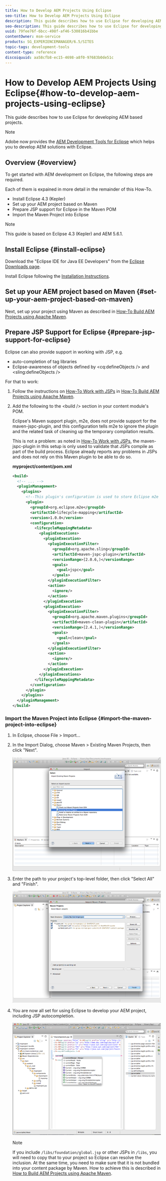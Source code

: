```yaml
---
title: How to Develop AEM Projects Using Eclipse
seo-title: How to Develop AEM Projects Using Eclipse
description: This guide describes how to use Eclipse for developing AEM based projects
seo-description: This guide describes how to use Eclipse for developing AEM based projects
uuid: 79fee76f-6bcc-498f-af46-530816b41bbe
contentOwner: msm-service
products: SG_EXPERIENCEMANAGER/6.5/SITES
topic-tags: development-tools
content-type: reference
discoiquuid: aa58cfb8-ec15-4698-a8f0-97683b0de51c
---
```


# How to Develop AEM Projects Using Eclipse{#how-to-develop-aem-projects-using-eclipse}

This guide describes how to use Eclipse for developing AEM based projects.

>[!NOTE]
>
>Adobe now provides the [AEM Development Tools for Eclipse](/help/sites-developing/aem-eclipse.md) which helps you to develop AEM solutions with Eclipse.

## Overview {#overview}

To get started with AEM development on Eclipse, the following steps are required.

Each of them is expained in more detail in the remainder of this How-To.

* Install Eclipse 4.3 (Kepler)
* Set up your AEM project based on Maven
* Prepare JSP support for Eclipse in the Maven POM
* Import the Maven Project into Eclipse

>[!NOTE]
>
>This guide is based on Eclipse 4.3 (Kepler) and AEM 5.6.1.

## Install Eclipse {#install-eclipse}

Download the "Eclipse IDE for Java EE Developers" from the [Eclipse Downloads page](https://www.eclipse.org/downloads/).

Install Eclipse following the [Installation Instructions](https://wiki.eclipse.org/Eclipse/Installation).

## Set up your AEM project based on Maven {#set-up-your-aem-project-based-on-maven}

Next, set up your project using Maven as described in [How-To Build AEM Projects using Apache Maven](/help/sites-developing/ht-projects-maven.md).

## Prepare JSP Support for Eclipse {#prepare-jsp-support-for-eclipse}

Eclipse can also provide support in working with JSP, e.g.

* auto-completion of tag libraries
* Eclipse-awareness of objects defined by &lt;cq:defineObjects /&gt; and &lt;sling:defineObjects /&gt;

For that to work:

1. Follow the instructions on [How-To Work with JSPs](/help/sites-developing/ht-projects-maven.md#how-to-work-with-jsps) in [How-To Build AEM Projects using Apache Maven](/help/sites-developing/ht-projects-maven.md).
1. Add the following to the &lt;build /&gt; section in your content module's POM.

   Eclipse's Maven support plugin, m2e, does not provide support for the maven-jspc-plugin, and this configuration tells m2e to ignore the plugin and the related task of cleaning up the temporary compilation results.

   This is not a problem: as noted in [How-To Work with JSPs](/help/sites-developing/ht-projects-maven.md#how-to-work-with-jsps), the maven-jspc-plugin in this setup is only used to validate that JSPs compile as part of the build process. Eclipse already reports any problems in JSPs and does not rely on this Maven plugin to be able to do so.

   **myproject/content/pom.xml**

   ```xml
   <build>
     <!-- ... -->
     <pluginManagement>
       <plugins>
         <!--This plugin's configuration is used to store Eclipse m2e settings only. It has no influence on the Maven build itself.-->
         <plugin>
           <groupId>org.eclipse.m2e</groupId>
           <artifactId>lifecycle-mapping</artifactId>
           <version>1.0.0</version>
           <configuration>
             <lifecycleMappingMetadata>
               <pluginExecutions>
                 <pluginExecution>
                   <pluginExecutionFilter>
                     <groupId>org.apache.sling</groupId>
                     <artifactId>maven-jspc-plugin</artifactId>
                     <versionRange>[2.0.6,)</versionRange>
                     <goals>
                       <goal>jspc</goal>
                     </goals>
                   </pluginExecutionFilter>
                   <action>
                     <ignore/>
                   </action>
                 </pluginExecution>
                 <pluginExecution>
                   <pluginExecutionFilter>
                     <groupId>org.apache.maven.plugins</groupId>
                     <artifactId>maven-clean-plugin</artifactId>
                     <versionRange>[2.4.1,)</versionRange>
                     <goals>
                       <goal>clean</goal>
                     </goals>
                   </pluginExecutionFilter>
                   <action>
                     <ignore/>
                   </action>
                 </pluginExecution>
               </pluginExecutions>
             </lifecycleMappingMetadata>
           </configuration>
         </plugin>
       </plugins>
     </pluginManagement>
   </build>
   ```

### Import the Maven Project into Eclipse {#import-the-maven-project-into-eclipse}

1. In Eclipse, choose File &gt; Import...
1. In the Import Dialog, choose Maven &gt; Existing Maven Projects, then click "Next".

   ![chlimage_1-41](assets/chlimage_1-41a.png)

1. Enter the path to your project's top-level folder, then click "Select All" and "Finish".

   ![chlimage_1-42](assets/chlimage_1-42a.png)

1. You are now all set for using Eclipse to develop your AEM project, including JSP autocompletion.

   ![chlimage_1-43](assets/chlimage_1-43a.png)

   >[!NOTE]
   >
   >If you include `/libs/foundation/global.jsp` or other JSPs in `/libs`, you will need to copy that to your project so Eclipse can resolve the inclusion. At the same time, you need to make sure that it is not bundled into your content package by Maven. How to achieve this is described in [How to Build AEM Projects using Apache Maven](/help/sites-developing/ht-projects-maven.md).

